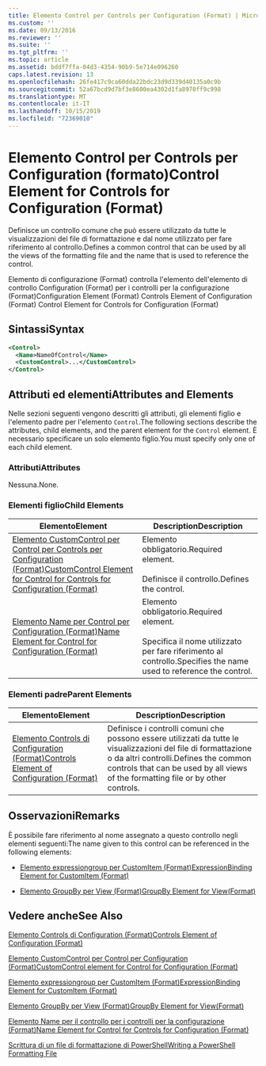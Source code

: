 ```yaml
---
title: Elemento Control per Controls per Configuration (Format) | Microsoft Docs
ms.custom: ''
ms.date: 09/13/2016
ms.reviewer: ''
ms.suite: ''
ms.tgt_pltfrm: ''
ms.topic: article
ms.assetid: bddf7ffa-04d3-4354-90b9-5e714e096260
caps.latest.revision: 13
ms.openlocfilehash: 26fe417c9ca60dda22bdc23d9d339d40135a0c9b
ms.sourcegitcommit: 52a67bcd9d7bf3e8600ea4302d1fa8970ff9c998
ms.translationtype: MT
ms.contentlocale: it-IT
ms.lasthandoff: 10/15/2019
ms.locfileid: "72369010"
---
```

# <a name="control-element-for-controls-for-configuration-format"></a><span data-ttu-id="b79f5-102">Elemento Control per Controls per Configuration (formato)</span><span class="sxs-lookup"><span data-stu-id="b79f5-102">Control Element for Controls for Configuration (Format)</span></span>

<span data-ttu-id="b79f5-103">Definisce un controllo comune che può essere utilizzato da tutte le visualizzazioni del file di formattazione e dal nome utilizzato per fare riferimento al controllo.</span><span class="sxs-lookup"><span data-stu-id="b79f5-103">Defines a common control that can be used by all the views of the formatting file and the name that is used to reference the control.</span></span>

<span data-ttu-id="b79f5-104">Elemento di configurazione (Format) controlla l'elemento dell'elemento di controllo Configuration (Format) per i controlli per la configurazione (Format)</span><span class="sxs-lookup"><span data-stu-id="b79f5-104">Configuration Element (Format) Controls Element of Configuration (Format) Control Element for Controls for Configuration (Format)</span></span>

## <a name="syntax"></a><span data-ttu-id="b79f5-105">Sintassi</span><span class="sxs-lookup"><span data-stu-id="b79f5-105">Syntax</span></span>

```xml
<Control>
  <Name>NameOfControl</Name>
  <CustomControl>...</CustomControl>
</Control>
```

## <a name="attributes-and-elements"></a><span data-ttu-id="b79f5-106">Attributi ed elementi</span><span class="sxs-lookup"><span data-stu-id="b79f5-106">Attributes and Elements</span></span>

<span data-ttu-id="b79f5-107">Nelle sezioni seguenti vengono descritti gli attributi, gli elementi figlio e l'elemento padre per l'elemento `Control`.</span><span class="sxs-lookup"><span data-stu-id="b79f5-107">The following sections describe the attributes, child elements, and the parent element for the `Control` element.</span></span> <span data-ttu-id="b79f5-108">È necessario specificare un solo elemento figlio.</span><span class="sxs-lookup"><span data-stu-id="b79f5-108">You must specify only one of each child element.</span></span>

### <a name="attributes"></a><span data-ttu-id="b79f5-109">Attributi</span><span class="sxs-lookup"><span data-stu-id="b79f5-109">Attributes</span></span>

<span data-ttu-id="b79f5-110">Nessuna.</span><span class="sxs-lookup"><span data-stu-id="b79f5-110">None.</span></span>

### <a name="child-elements"></a><span data-ttu-id="b79f5-111">Elementi figlio</span><span class="sxs-lookup"><span data-stu-id="b79f5-111">Child Elements</span></span>

|<span data-ttu-id="b79f5-112">Elemento</span><span class="sxs-lookup"><span data-stu-id="b79f5-112">Element</span></span>|<span data-ttu-id="b79f5-113">Description</span><span class="sxs-lookup"><span data-stu-id="b79f5-113">Description</span></span>|
|-------------|-----------------|
|[<span data-ttu-id="b79f5-114">Elemento CustomControl per Control per Controls per Configuration (Format)</span><span class="sxs-lookup"><span data-stu-id="b79f5-114">CustomControl Element for Control for Controls for Configuration (Format)</span></span>](./customcontrol-element-for-control-for-controls-for-configuration-format.md)|<span data-ttu-id="b79f5-115">Elemento obbligatorio.</span><span class="sxs-lookup"><span data-stu-id="b79f5-115">Required element.</span></span><br /><br /> <span data-ttu-id="b79f5-116">Definisce il controllo.</span><span class="sxs-lookup"><span data-stu-id="b79f5-116">Defines the control.</span></span>|
|[<span data-ttu-id="b79f5-117">Elemento Name per Control per Configuration (Format)</span><span class="sxs-lookup"><span data-stu-id="b79f5-117">Name Element for Control for Configuration (Format)</span></span>](./name-element-for-control-for-controls-for-configuration-format.md)|<span data-ttu-id="b79f5-118">Elemento obbligatorio.</span><span class="sxs-lookup"><span data-stu-id="b79f5-118">Required element.</span></span><br /><br /> <span data-ttu-id="b79f5-119">Specifica il nome utilizzato per fare riferimento al controllo.</span><span class="sxs-lookup"><span data-stu-id="b79f5-119">Specifies the name used to reference the control.</span></span>|

### <a name="parent-elements"></a><span data-ttu-id="b79f5-120">Elementi padre</span><span class="sxs-lookup"><span data-stu-id="b79f5-120">Parent Elements</span></span>

|<span data-ttu-id="b79f5-121">Elemento</span><span class="sxs-lookup"><span data-stu-id="b79f5-121">Element</span></span>|<span data-ttu-id="b79f5-122">Description</span><span class="sxs-lookup"><span data-stu-id="b79f5-122">Description</span></span>|
|-------------|-----------------|
|[<span data-ttu-id="b79f5-123">Elemento Controls di Configuration (Format)</span><span class="sxs-lookup"><span data-stu-id="b79f5-123">Controls Element of Configuration (Format)</span></span>](./controls-element-for-configuration-format.md)|<span data-ttu-id="b79f5-124">Definisce i controlli comuni che possono essere utilizzati da tutte le visualizzazioni del file di formattazione o da altri controlli.</span><span class="sxs-lookup"><span data-stu-id="b79f5-124">Defines the common controls that can be used by all views of the formatting file or by other controls.</span></span>|

## <a name="remarks"></a><span data-ttu-id="b79f5-125">Osservazioni</span><span class="sxs-lookup"><span data-stu-id="b79f5-125">Remarks</span></span>

<span data-ttu-id="b79f5-126">È possibile fare riferimento al nome assegnato a questo controllo negli elementi seguenti:</span><span class="sxs-lookup"><span data-stu-id="b79f5-126">The name given to this control can be referenced in the following elements:</span></span>

- [<span data-ttu-id="b79f5-127">Elemento expressiongroup per CustomItem (Format)</span><span class="sxs-lookup"><span data-stu-id="b79f5-127">ExpressionBinding Element for CustomItem (Format)</span></span>](./expressionbinding-element-for-customitem-for-controls-for-configuration-format.md)

- [<span data-ttu-id="b79f5-128">Elemento GroupBy per View (Format)</span><span class="sxs-lookup"><span data-stu-id="b79f5-128">GroupBy Element for View(Format)</span></span>](./groupby-element-for-view-format.md)

## <a name="see-also"></a><span data-ttu-id="b79f5-129">Vedere anche</span><span class="sxs-lookup"><span data-stu-id="b79f5-129">See Also</span></span>

[<span data-ttu-id="b79f5-130">Elemento Controls di Configuration (Format)</span><span class="sxs-lookup"><span data-stu-id="b79f5-130">Controls Element of Configuration (Format)</span></span>](./controls-element-for-configuration-format.md)

[<span data-ttu-id="b79f5-131">Elemento CustomControl per Control per Configuration (Format)</span><span class="sxs-lookup"><span data-stu-id="b79f5-131">CustomControl element for Control for Configuration (Format)</span></span>](./customcontrol-element-for-control-for-controls-for-configuration-format.md)

[<span data-ttu-id="b79f5-132">Elemento expressiongroup per CustomItem (Format)</span><span class="sxs-lookup"><span data-stu-id="b79f5-132">ExpressionBinding Element for CustomItem (Format)</span></span>](./expressionbinding-element-for-customitem-for-controls-for-configuration-format.md)

[<span data-ttu-id="b79f5-133">Elemento GroupBy per View (Format)</span><span class="sxs-lookup"><span data-stu-id="b79f5-133">GroupBy Element for View(Format)</span></span>](./groupby-element-for-view-format.md)

[<span data-ttu-id="b79f5-134">Elemento Name per il controllo per i controlli per la configurazione (Format)</span><span class="sxs-lookup"><span data-stu-id="b79f5-134">Name Element for Control for Controls for Configuration (Format)</span></span>](./name-element-for-control-for-controls-for-configuration-format.md)

[<span data-ttu-id="b79f5-135">Scrittura di un file di formattazione di PowerShell</span><span class="sxs-lookup"><span data-stu-id="b79f5-135">Writing a PowerShell Formatting File</span></span>](./writing-a-powershell-formatting-file.md)
